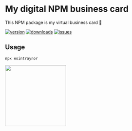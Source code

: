 # My digital NPM business card

This NPM package is my virtual business card 💼

[![version](https://img.shields.io/npm/v/eointraynor)](https://www.npmjs.com/package/eointraynor)
[![downloads](https://img.shields.io/npm/dt/eointraynor)](https://www.npmjs.com/package/eointraynor)
[![issues](https://img.shields.io/github/issues-raw/EoinTraynor/npm-digital-business-card)](https://github.com/EoinTraynor/npm-digital-business-card/issues)

## Usage

```sh
npx eointraynor
```

<img src="https://github.com/EoinTraynor/npm-digital-business-card/tree/main/docs/assets/npx-eointraynor.gif" width="200">
